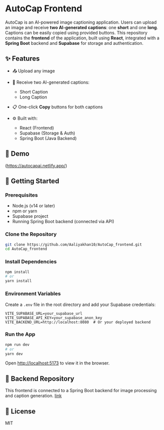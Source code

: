 # AutoCap Frontend

AutoCap is an AI-powered image captioning application. Users can upload an image and receive **two AI-generated captions**: one **short** and one **long**. Captions can be easily copied using provided buttons. This repository contains the **frontend** of the application, built using **React**, integrated with a **Spring Boot** backend and **Supabase** for storage and authentication.

## ✨ Features

* 📤 Upload any image
* 🤖 Receive two AI-generated captions:

  * Short Caption
  * Long Caption
* 📋 One-click **Copy** buttons for both captions
* ⚙️ Built with:

  * React (Frontend)
  * Supabase (Storage & Auth)
  * Spring Boot (Java Backend)

## 📸 Demo
(https://autocapai.netlify.app/)

## 🚀 Getting Started

### Prerequisites

* Node.js (v14 or later)
* npm or yarn
* Supabase project
* Running Spring Boot backend (connected via API)

### Clone the Repository

```bash
git clone https://github.com/Aaliyakhan10/AutoCap_frontend.git
cd AutoCap_frontend
```

### Install Dependencies

```bash
npm install
# or
yarn install
```

### Environment Variables

Create a `.env` file in the root directory and add your Supabase credentials:

```env
VITE_SUPABASE_URL=your_supabase_url
VITE_SUPABASE_API_KEY=your_supabase_anon_key
VITE_BACKEND_URL=http://localhost:8080  # Or your deployed backend
```

### Run the App

```bash
npm run dev
# or
yarn dev
```

Open [http://localhost:5173](http://localhost:5173) to view it in the browser.

## 🔗 Backend Repository

This frontend is connected to a Spring Boot backend for image processing and caption generation. [link](https://github.com/Aaliyakhan10/AutoCap_Backend)

## 📄 License

MIT


